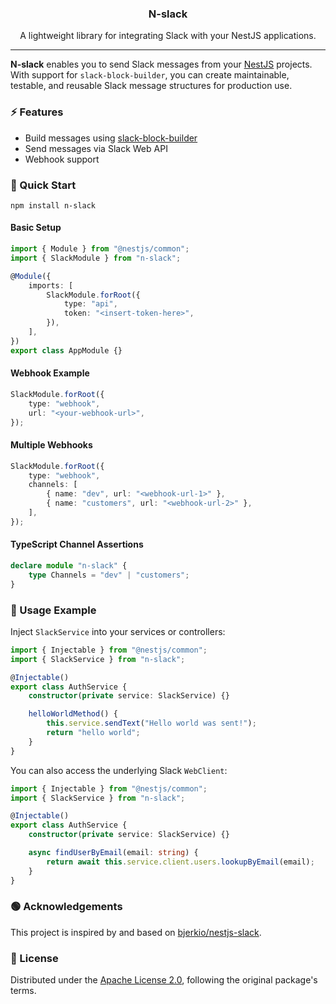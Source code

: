 <p align="center">
    <h3 align="center">N-slack</h3>
</p>

<p align="center">
    A lightweight library for integrating Slack with your NestJS applications.
    <br />
</p>

---

**N-slack** enables you to send Slack messages from your [NestJS] projects. With support for `slack-block-builder`, you can create maintainable, testable, and reusable Slack message structures for production use.

[nestjs]: https://github.com/nestjs/nest

### ⚡ Features

-   Build messages using [slack-block-builder]
-   Send messages via Slack Web API
-   Webhook support

[slack-block-builder]: https://github.com/raycharius/slack-block-builder

### 🚀 Quick Start

```shell
npm install n-slack
```

#### Basic Setup

```typescript
import { Module } from "@nestjs/common";
import { SlackModule } from "n-slack";

@Module({
    imports: [
        SlackModule.forRoot({
            type: "api",
            token: "<insert-token-here>",
        }),
    ],
})
export class AppModule {}
```

#### Webhook Example

```typescript
SlackModule.forRoot({
    type: "webhook",
    url: "<your-webhook-url>",
});
```

#### Multiple Webhooks

```typescript
SlackModule.forRoot({
    type: "webhook",
    channels: [
        { name: "dev", url: "<webhook-url-1>" },
        { name: "customers", url: "<webhook-url-2>" },
    ],
});
```

#### TypeScript Channel Assertions

```typescript
declare module "n-slack" {
    type Channels = "dev" | "customers";
}
```

### 📝 Usage Example

Inject `SlackService` into your services or controllers:

```typescript
import { Injectable } from "@nestjs/common";
import { SlackService } from "n-slack";

@Injectable()
export class AuthService {
    constructor(private service: SlackService) {}

    helloWorldMethod() {
        this.service.sendText("Hello world was sent!");
        return "hello world";
    }
}
```

You can also access the underlying Slack `WebClient`:

```typescript
import { Injectable } from "@nestjs/common";
import { SlackService } from "n-slack";

@Injectable()
export class AuthService {
    constructor(private service: SlackService) {}

    async findUserByEmail(email: string) {
        return await this.service.client.users.lookupByEmail(email);
    }
}
```

### 🟢 Acknowledgements

This project is inspired by and based on [bjerkio/nestjs-slack](https://github.com/bjerkio/nestjs-slack).

### 📄 License

Distributed under the [Apache License 2.0](LICENSE), following the original package's terms.

